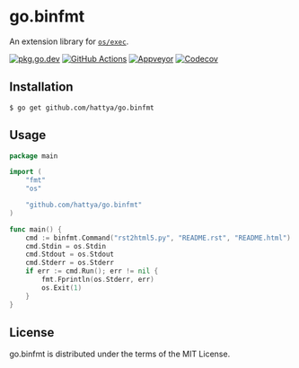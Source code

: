 # go.binfmt

An extension library for [`os/exec`](https://pkg.go.dev/os/exec).

[![pkg.go.dev](https://pkg.go.dev/badge/github.com/hattya/go.binfmt)](https://pkg.go.dev/github.com/hattya/go.binfmt)
[![GitHub Actions](https://github.com/hattya/go.binfmt/actions/workflows/ci.yml/badge.svg)](https://github.com/hattya/go.binfmt/actions/workflows/ci.yml)
[![Appveyor](https://ci.appveyor.com/api/projects/status/uhkkibn9gen71du9/branch/master?svg=true)](https://ci.appveyor.com/project/hattya/go-binfmt)
[![Codecov](https://codecov.io/gh/hattya/go.binfmt/branch/master/graph/badge.svg)](https://codecov.io/gh/hattya/go.binfmt)


## Installation

```console
$ go get github.com/hattya/go.binfmt
```


## Usage

```go
package main

import (
	"fmt"
	"os"

	"github.com/hattya/go.binfmt"
)

func main() {
	cmd := binfmt.Command("rst2html5.py", "README.rst", "README.html")
	cmd.Stdin = os.Stdin
	cmd.Stdout = os.Stdout
	cmd.Stderr = os.Stderr
	if err := cmd.Run(); err != nil {
		fmt.Fprintln(os.Stderr, err)
		os.Exit(1)
	}
}
```


## License

go.binfmt is distributed under the terms of the MIT License.
